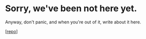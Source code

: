 <link rel="stylesheet" href="/css/markdown.css"></link>

# Sorry, we've been not here yet.

Anyway, don't panic, and when you're out of it, write about it here.

\[[repo](https://github.com/42guide/42guide.github.com)\]

<!--
Local Variables:
xhtml-page-title: "Don't Panic!"
End:
-->

